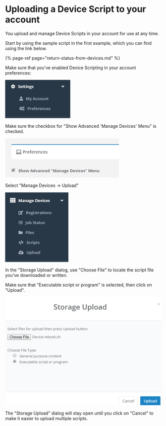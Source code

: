 # Uploading a Device Script to your account

You upload and manage Device Scripts in your account for use at any time.

Start by using the sample script in the first example, which you can find using the link below.

{% page-ref page="return-status-from-devices.md" %}

Make sure that you've enabled Device Scripting in your account preferences:

 

![](../../.gitbook/assets/image%20%2869%29.png)

Make sure the checkbox for "Show Advanced 'Manage Devices' Menu" is checked.

![](../../.gitbook/assets/image%20%28103%29.png)

Select "Manage Devices -&gt; Upload"

![](../../.gitbook/assets/image%20%28150%29.png)

In the "Storage Upload" dialog, use "Choose File" to locate the script file you've downloaded or written.

Make sure that "Executable script or program" is selected, then click on "Upload".

![](../../.gitbook/assets/image%20%2841%29.png)

The "Storage Upload" dialog will stay open until you click on "Cancel" to make it easier to upload multiple scripts.

